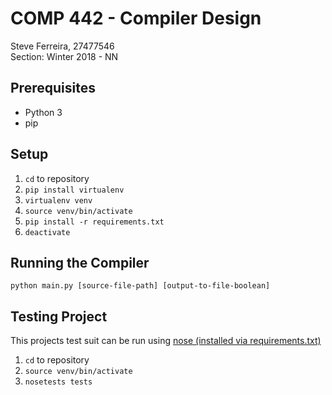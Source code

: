 # COMP 442 - Compiler Design

Steve Ferreira, 27477546  
Section: Winter 2018 - NN

## Prerequisites
- Python 3
- pip

## Setup
1. `cd` to repository
2. `pip install virtualenv`
3. `virtualenv venv`
4. `source venv/bin/activate`
5.  `pip install -r requirements.txt`
6.  `deactivate`

## Running the Compiler
`python main.py [source-file-path] [output-to-file-boolean]`

## Testing Project
This projects test suit can be run using [nose (installed via requirements.txt)](http://nose.readthedocs.io/en/latest/)
1. `cd` to repository
2. `source venv/bin/activate`
3. `nosetests tests`
